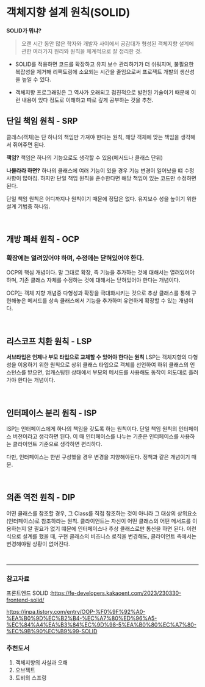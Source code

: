 # 객체지향 설계 원칙(SOLID)

**SOLID가 뭐냐?**
> 오랜 시간 동안 많은 학자와 개발자 사이에서 공감대가 형성된 객체지향 설계에 관한 여러가지 원리와 원칙을 체계적으로 잘 정리한 것.

* SOLID를 적용하면 코드를 확장하고 유지 보수 관리하기가 더 쉬워지며, 불필요한 복잡성을 제거해 리팩토링에 소요되는 시간을 줄임으로써 프로젝트 개발의 생산성을 높일 수 있다.

* 객체지향 프로그래밍은 그 역사가 오래되고 점진적으로 발전된 기술이기 때문에 이런 내용이 있다 정도로 이해하고 따로 깊게 공부하는 것을 추천.

## 단일 책임 원칙 - SRP

클래스(객체)는 단 하나의 책임만 가져야 한다는 원칙, 해당 객체에 맞는 책임을 생각해서 쥐어주면 된다.

**책임?**
책임은 하나의 기능으로도 생각할 수 있음(메서드나 클래스 단위)

**나몰라라 하면?**
하나의 클래스에 여러 기능이 있을 경우 기능 변경이 일어났을 떄 수정사항이 많아짐. 하지만 단일 책임 원칙을 준수한다면 해당 책임이 있는 코드만 수정하면 된다.

단일 책임 원칙은 어디까지나 원칙이기 때문에 정답은 없다. 유지보수 성을 높이기 위한 설계 기법중 하나임.

<br>

## 개방 폐쇄 원칙 - OCP

### 확장에는 열려있어야 하며, 수정에는 닫혀있어야 한다.
OCP의 핵심 개념이다. 말 그대로 확장, 즉 기능을 추가하는 것에 대해서는 열려있어야 하며, 기존 클래스 자체를 수정하는 것에 대해서는 닫혀있어야 한다는 개념이다. 

OCP는 객체 지향 개념중 다형성과 확장을 극대화시키는 것으로 추상 클래스를 통해 구현해놓은 메서드를 상속 클래스에서 기능을 추가하며 유연하게 확장할 수 있는 개념이다.

<br>

## 리스코프 치환 원칙 - LSP

**서브타입은 언제나 부모 타입으로 교체할 수 있어야 한다는 원칙**
LSP는 객체지향의 다형성을 이용하기 위한 원칙으로 상위 클래스 타입으로 객체를 선언하여 하위 클래스의 인스턴스를 받으면, 업캐스팅된 상태에서 부모의 메서드를 사용해도 동작이 의도대로 흘러가야 한다는 개념이다.


<br>

## 인터페이스 분리 원칙 - ISP
ISP는 인터페이스에게 하나의 책임을 갖도록 하는 원칙이다. 단일 책임 원칙의 인터페이스 버전이라고 생각하면 된다. 이 때 인터페이스를 나누는 기준은 인터페이스를 사용하는 클라이언트 기준으로 생각하면 편리하다. 

다만, 인터페이스는 한번 구성했을 경우 변경을 지양해야된다. 정책과 같은 개념이기 때문.

<br>

## 의존 역전 원칙 - DIP

어떤 클래스를 참조할 경우, 그 Class를 직접 참조하는 것이 아니라 그 대상의 상위요소(인터페이스)로 참조하라는 원칙.
클라이언트는 자신이 어떤 클래스의 어떤 메서드를 이용하는지 알 필요가 없기 떄문에 인터페이스나 추상 클래스로만 통신을 하면 된다. 이런 식으로 설계를 했을 때, 구현 클래스의 비즈니스 로직을 변경해도, 클라이언트 측에서는 변경해야될 상황이 없어진다.

<br>

------


### 참고자료

프론트엔드 SOLID :https://fe-developers.kakaoent.com/2023/230330-frontend-solid/

https://inpa.tistory.com/entry/OOP-%F0%9F%92%A0-%EA%B0%9D%EC%B2%B4-%EC%A7%80%ED%96%A5-%EC%84%A4%EA%B3%84%EC%9D%98-5%EA%B0%80%EC%A7%80-%EC%9B%90%EC%B9%99-SOLID

### 추천도서 

1. 객체지향의 사실과 오해 
2. 오브젝트 
3. 토비의 스프링